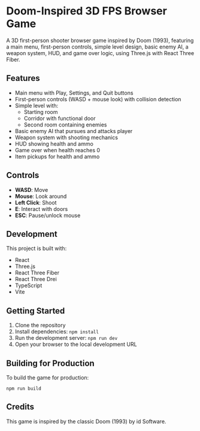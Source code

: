 # Doom-Inspired 3D FPS Browser Game

A 3D first-person shooter browser game inspired by Doom (1993), featuring a main menu, first-person controls, simple level design, basic enemy AI, a weapon system, HUD, and game over logic, using Three.js with React Three Fiber.

## Features

- Main menu with Play, Settings, and Quit buttons
- First-person controls (WASD + mouse look) with collision detection
- Simple level with:
  - Starting room
  - Corridor with functional door
  - Second room containing enemies
- Basic enemy AI that pursues and attacks player
- Weapon system with shooting mechanics
- HUD showing health and ammo
- Game over when health reaches 0
- Item pickups for health and ammo

## Controls

- **WASD**: Move
- **Mouse**: Look around
- **Left Click**: Shoot
- **E**: Interact with doors
- **ESC**: Pause/unlock mouse

## Development

This project is built with:
- React
- Three.js
- React Three Fiber
- React Three Drei
- TypeScript
- Vite

## Getting Started

1. Clone the repository
2. Install dependencies: `npm install`
3. Run the development server: `npm run dev`
4. Open your browser to the local development URL

## Building for Production

To build the game for production:

```
npm run build
```

## Credits

This game is inspired by the classic Doom (1993) by id Software.